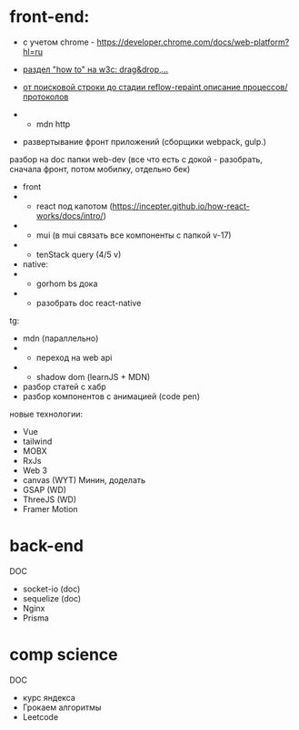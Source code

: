 # front-end:

- с учетом chrome - https://developer.chrome.com/docs/web-platform?hl=ru

- [раздел "how to" на w3c: drag&drop,...](https://www.w3schools.com/howto/default.asp)
- [от поисковой строки до стадии reflow-repaint описание процессов/протоколов](./comp-science/networking.md)
- - mdn http
- развертывание фронт приложений (сборщики webpack, gulp.)

<!-- папка web-dev -->

разбор на doc папки web-dev (все что есть с докой - разобрать, сначала фронт, потом мобилку, отдельно бек)

- front
- - react под капотом (https://incepter.github.io/how-react-works/docs/intro/)
- - mui (в mui связать все компоненты с папкой v-17)
- - tenStack query (4/5 v)
- native:
- - gorhom bs дока
- - разобрать doc react-native

tg:

- mdn (параллельно)
- - переход на web api
- - shadow dom (learnJS + MDN)
- разбор статей с хабр
- разбор компонентов с анимацией (code pen)

новые технологии:

- Vue
- tailwind
- MOBX
- RxJs
- Web 3
  <!-- графика -->
- canvas (WYT) Минин, доделать
- GSAP (WD)
- ThreeJS (WD)
- Framer Motion

# back-end

DOC

- socket-io (doc)
- sequelize (doc)
- Nginx
- Prisma

# comp science

DOC

- курс яндекса
- Грокаем алгоритмы
- Leetcode
